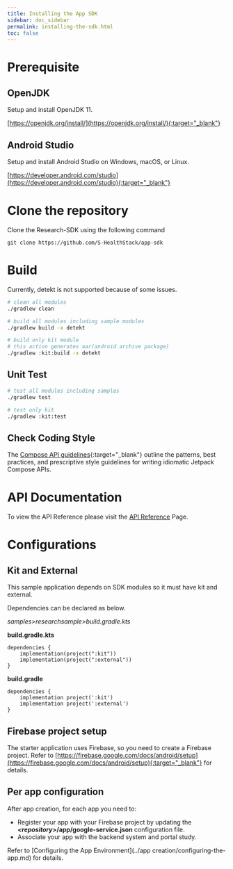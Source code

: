 ```yaml
---
title: Installing the App SDK
sidebar: doc_sidebar
permalink: installing-the-sdk.html
toc: false
---
```


# Prerequisite

## OpenJDK

Setup and install OpenJDK 11.

[https://openjdk.org/install/](https://openjdk.org/install/){:target="_blank"}

## Android Studio 

Setup and install Android Studio on Windows, macOS, or Linux.

[https://developer.android.com/studio](https://developer.android.com/studio){:target="_blank"}

# Clone the repository

Clone the Research-SDK using the following command 

```git
git clone https://github.com/S-HealthStack/app-sdk
```

# Build

Currently, detekt is not supported because of some issues.

```bash
# clean all modules
./gradlew clean 

# build all modules including sample modules
./gradlew build -x detekt

# build only kit module
# this action generates aar(android archive package)
./gradlew :kit:build -x detekt
```

## Unit Test

```bash
# test all modules including samples
./gradlew test

# test only kit
./gradlew :kit:test
```

## Check Coding Style

The [Compose API guidelines](https://github.com/androidx/androidx/blob/androidx-main/compose/docs/compose-api-guidelines.md){:target="_blank"} outline the patterns, best practices, and prescriptive style guidelines for writing idiomatic Jetpack Compose APIs. 

# API Documentation

To view the API Reference please visit the [API Reference](/backend-api-endpoints.html) Page.

# Configurations

## Kit and External

This sample application depends on SDK modules so it must have kit and external.

Dependencies can be declared as below.


*samples>researchsample>build.gradle.kts*

**build.gradle.kts**

```
dependencies {
    implementation(project(":kit"))
    implementation(project(":external"))
}
```

**build.gradle**

```
dependencies {
    implementation project(':kit')
    implementation project(':external')
}
```

## Firebase project setup

The starter application uses Firebase, so you need to create a Firebase project. Refer to [https://firebase.google.com/docs/android/setup](https://firebase.google.com/docs/android/setup){:target="_blank"} for details.

## Per app configuration

After app creation, for each app you need to:

- Register your app with your Firebase project by updating the ***\<repository\>*/app/google-service.json** configuration file.
- Associate your app with the backend system and portal study.

Refer to [Configuring the App Environment](../app creation/configuring-the-app.md) for details.
